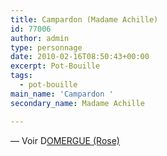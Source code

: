 ```yaml
---
title: Campardon (Madame Achille)
id: 77006
author: admin
type: personnage
date: 2010-02-16T08:50:43+00:00
excerpt: Pot-Bouille
tags:
  - pot-bouille
main_name: 'Campardon '
secondary_name: Madame Achille

---
```

— Voir D[OMERGUE (Rose)][1]

 [1]: http://
